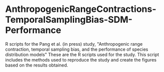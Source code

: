 # AnthropogenicRangeContractions-TemporalSamplingBias-SDM-Performance
R scripts for the Pang et al. (in press) study, "Anthropogenic range contraction, temporal sampling bias, and the performance of species distribution models"
These are the R scripts used for the study. This script includes the methods used to reproduce the study and create the figures based on the results obtained.
